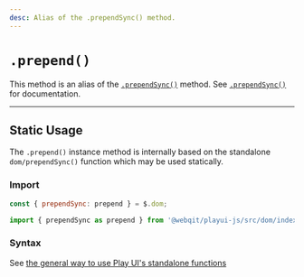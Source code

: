 ```yaml
---
desc: Alias of the .prependSync() method.
---
```

# `.prepend()`

This method is an alias of the [`.prependSync()`](../prependsync) method. See [`.prependSync()`](../prependsync) for documentation.

------

## Static Usage

The `.prepend()` instance method is internally based on the standalone `dom/prependSync()` function which may be used statically.

### Import

```js
const { prependSync: prepend } = $.dom;
```
```js
import { prependSync as prepend } from '@webqit/playui-js/src/dom/index.js';
```

### Syntax

See [the general way to use Play UI's standalone functions](../../../overview#use-as-descrete-utilities)